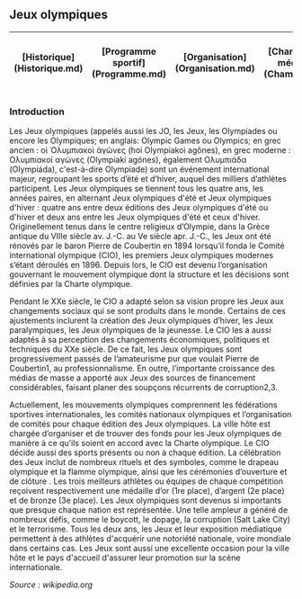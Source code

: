 ## Jeux olympiques
<table>
    <thead>
        <tr>
            <th align="center" >[Historique](Historique.md)</th>
            <th align="center">[Programme sportif](Programme.md)</th>
            <th align="center">[Organisation](Organisation.md)</th>
            <th align="center">[Champions et médaillés](Champions.md)</th>
            <th align="center">[Enjeux économiques et médiatiques](Enjeux.md)</th>
            <th align="center">[Olympisme et politique](Politique.md)</th>
        </tr>
    </thead>
</table>

### Introduction

Les Jeux olympiques (appelés aussi les JO, les Jeux, les Olympiades ou encore les Olympiques; en anglais: Olympic Games ou Olympics; en grec ancien : οἱ Ὀλυμπιακοὶ ἀγῶνες (hoi Olympiakoì agônes), en grec moderne : Ολυμπιακοί αγώνες (Olympiakí agónes), également Oλυμπιάδα (Olympiáda), c'est-à-dire Olympiade) sont un événement international majeur, regroupant les sports d’été et d’hiver, auquel des milliers d’athlètes participent. Les Jeux olympiques se tiennent tous les quatre ans, les années paires, en alternant Jeux olympiques d'été et Jeux olympiques d'hiver : quatre ans entre deux éditions des Jeux olympiques d'été ou d'hiver et deux ans entre les Jeux olympiques d'été et ceux d'hiver. Originellement tenus dans le centre religieux d’Olympie, dans la Grèce antique du VIIIe siècle av. J.-C. au Ve siècle apr. J.-C., les Jeux ont été rénovés par le baron Pierre de Coubertin en 1894 lorsqu’il fonda le Comité international olympique (CIO), les premiers Jeux olympiques modernes s’étant déroulés en 1896. Depuis lors, le CIO est devenu l’organisation gouvernant le mouvement olympique dont la structure et les décisions sont définies par la Charte olympique.

Pendant le XXe siècle, le CIO a adapté selon sa vision propre les Jeux aux changements sociaux qui se sont produits dans le monde. Certains de ces ajustements inclurent la création des Jeux olympiques d’hiver, les Jeux paralympiques, les Jeux olympiques de la jeunesse. Le CIO les a aussi adaptés à sa perception des changements économiques, politiques et techniques du XXe siècle. De ce fait, les Jeux olympiques sont progressivement passés de l’amateurisme pur que voulait Pierre de Coubertin1, au professionnalisme. En outre, l’importante croissance des médias de masse a apporté aux Jeux des sources de financement considérables, faisant planer des soupçons récurrents de corruption2,3.

Actuellement, les mouvements olympiques comprennent les fédérations sportives internationales, les comités nationaux olympiques et l’organisation de comités pour chaque édition des Jeux olympiques. La ville hôte est chargée d’organiser et de trouver des fonds pour les Jeux olympiques de manière à ce qu’ils soient en accord avec la Charte olympique. Le CIO décide aussi des sports présents ou non à chaque édition. La célébration des Jeux inclut de nombreux rituels et des symboles, comme le drapeau olympique et la flamme olympique, ainsi que les cérémonies d’ouverture et de clôture . Les trois meilleurs athlètes ou équipes de chaque compétition reçoivent respectivement une médaille d’or (1re place), d’argent (2e place) et de bronze (3e place). Les Jeux olympiques sont devenus si importants que presque chaque nation est représentée. Une telle ampleur a généré de nombreux défis, comme le boycott, le dopage, la corruption (Salt Lake City) et le terrorisme. Tous les deux ans, les Jeux et leur exposition médiatique permettent à des athlètes d'acquérir une notoriété nationale, voire mondiale dans certains cas. Les Jeux sont aussi une excellente occasion pour la ville hôte et le pays d'accueil d'assurer leur promotion sur la scène internationale.

_Source : wikipedia.org_
